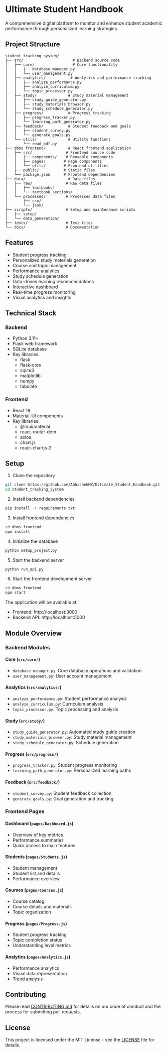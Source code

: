 # Ultimate Student Handbook

A comprehensive digital platform to monitor and enhance student academic performance through personalized learning strategies.

## Project Structure

```
student_tracking_system/
├── src/                      # Backend source code
│   ├── core/                 # Core functionality
│   │   ├── database_manager.py
│   │   └── user_management.py
│   ├── analytics/           # Analytics and performance tracking
│   │   ├── analyze_performance.py
│   │   ├── analyze_curriculum.py
│   │   └── topic_processor.py
│   ├── study/              # Study material management
│   │   ├── study_guide_generator.py
│   │   ├── study_materials_browser.py
│   │   └── study_schedule_generator.py
│   ├── progress/           # Progress tracking
│   │   ├── progress_tracker.py
│   │   └── learning_path_generator.py
│   ├── feedback/           # Student feedback and goals
│   │   ├── student_survey.py
│   │   └── generate_goals.py
│   └── utils/              # Utility functions
│       └── read_pdf.py
├── dbms frontend/          # React frontend application
│   ├── src/               # Frontend source code
│   │   ├── components/    # Reusable components
│   │   ├── pages/        # Page components
│   │   └── utils/        # Frontend utilities
│   ├── public/           # Static files
│   └── package.json      # Frontend dependencies
├── data/                   # Data files
│   ├── raw/               # Raw data files
│   │   ├── textbooks/
│   │   └── textbook_sections/
│   └── processed/         # Processed data files
│       ├── csv/
│       └── json/
├── scripts/               # Setup and maintenance scripts
│   ├── setup/
│   └── data_generation/
├── tests/                 # Test files
└── docs/                  # Documentation
```

## Features

- Student progress tracking
- Personalized study materials generation
- Course and topic management
- Performance analytics
- Study schedule generation
- Data-driven learning recommendations
- Interactive dashboard
- Real-time progress monitoring
- Visual analytics and insights

## Technical Stack

### Backend
- Python 3.11+
- Flask web framework
- SQLite database
- Key libraries:
  - flask
  - flask-cors
  - sqlite3
  - matplotlib
  - numpy
  - tabulate

### Frontend
- React 18
- Material-UI components
- Key libraries:
  - @mui/material
  - react-router-dom
  - axios
  - chart.js
  - react-chartjs-2

## Setup

1. Clone the repository
```bash
git clone https://github.com/AbhishekMZ/Ultimate_Student_Handbook.git
cd student_tracking_system
```

2. Install backend dependencies
```bash
pip install -r requirements.txt
```

3. Install frontend dependencies
```bash
cd dbms frontend
npm install
```

4. Initialize the database
```bash
python setup_project.py
```

5. Start the backend server
```bash
python run_api.py
```

6. Start the frontend development server
```bash
cd dbms frontend
npm start
```

The application will be available at:
- Frontend: http://localhost:3000
- Backend API: http://localhost:5000

## Module Overview

### Backend Modules

#### Core (`src/core/`)
- `database_manager.py`: Core database operations and validation
- `user_management.py`: User account management

#### Analytics (`src/analytics/`)
- `analyze_performance.py`: Student performance analysis
- `analyze_curriculum.py`: Curriculum analysis
- `topic_processor.py`: Topic processing and analysis

#### Study (`src/study/`)
- `study_guide_generator.py`: Automated study guide creation
- `study_materials_browser.py`: Study material management
- `study_schedule_generator.py`: Schedule generation

#### Progress (`src/progress/`)
- `progress_tracker.py`: Student progress monitoring
- `learning_path_generator.py`: Personalized learning paths

#### Feedback (`src/feedback/`)
- `student_survey.py`: Student feedback collection
- `generate_goals.py`: Goal generation and tracking

### Frontend Pages

#### Dashboard (`pages/Dashboard.js`)
- Overview of key metrics
- Performance summaries
- Quick access to main features

#### Students (`pages/Students.js`)
- Student management
- Student list and details
- Performance overview

#### Courses (`pages/Courses.js`)
- Course catalog
- Course details and materials
- Topic organization

#### Progress (`pages/Progress.js`)
- Student progress tracking
- Topic completion status
- Understanding level metrics

#### Analytics (`pages/Analytics.js`)
- Performance analytics
- Visual data representation
- Trend analysis

## Contributing

Please read [CONTRIBUTING.md](CONTRIBUTING.md) for details on our code of conduct and the process for submitting pull requests.

## License

This project is licensed under the MIT License - see the [LICENSE](LICENSE) file for details.
